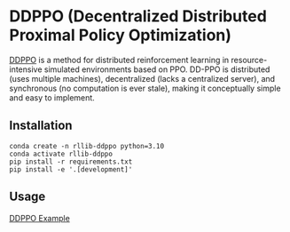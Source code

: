# DDPPO (Decentralized Distributed Proximal Policy Optimization)

[DDPPO](https://arxiv.org/abs/1911.00357) is a method for distributed reinforcement learning in resource-intensive simulated environments based on PPO. DD-PPO is distributed (uses multiple machines), decentralized (lacks a centralized server), and synchronous (no computation is ever stale), making it conceptually simple and easy to implement.


## Installation

```
conda create -n rllib-ddppo python=3.10
conda activate rllib-ddppo
pip install -r requirements.txt
pip install -e '.[development]'
```

## Usage

[DDPPO Example]()